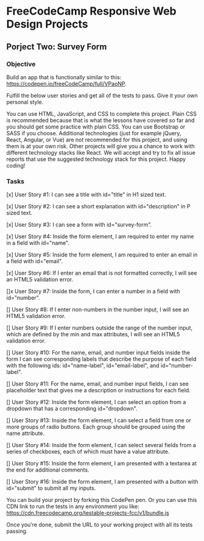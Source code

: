 # FreeCodeCamp Responsive Web Design Projects

## Porject Two: Survey Form 

### Objective
Build an app that is functionally similar to this: https://codepen.io/freeCodeCamp/full/VPaoNP.

Fulfill the below user stories and get all of the tests to pass. Give it your own personal style.

You can use HTML, JavaScript, and CSS to complete this project. Plain CSS is recommended because that is what the lessons have covered so far and you should get some practice with plain CSS. You can use Bootstrap or SASS if you choose. Additional technologies (just for example jQuery, React, Angular, or Vue) are not recommended for this project, and using them is at your own risk. Other projects will give you a chance to work with different technology stacks like React. We will accept and try to fix all issue reports that use the suggested technology stack for this project. Happy coding!

### Tasks

[x] User Story #1: I can see a title with id="title" in H1 sized text.

[x] User Story #2: I can see a short explanation with id="description" in P sized text.

[x] User Story #3: I can see a form with id="survey-form".

[x] User Story #4: Inside the form element, I am required to enter my name in a field with id="name".

[x] User Story #5: Inside the form element, I am required to enter an email in a field with id="email".

[x] User Story #6: If I enter an email that is not formatted correctly, I will see an HTML5 validation error.

[]x User Story #7: Inside the form, I can enter a number in a field with id="number".

[] User Story #8: If I enter non-numbers in the number input, I will see an HTML5 validation error.

[] User Story #9: If I enter numbers outside the range of the number input, which are defined by the min and max attributes, I will see an HTML5 validation error.

[] User Story #10: For the name, email, and number input fields inside the form I can see corresponding labels that describe the purpose of each field with the following ids: id="name-label", id="email-label", and id="number-label".

[] User Story #11: For the name, email, and number input fields, I can see placeholder text that gives me a description or instructions for each field.

[] User Story #12: Inside the form element, I can select an option from a dropdown that has a corresponding id="dropdown".

[] User Story #13: Inside the form element, I can select a field from one or more groups of radio buttons. Each group should be grouped using the name attribute.

[] User Story #14: Inside the form element, I can select several fields from a series of checkboxes, each of which must have a value attribute.

[] User Story #15: Inside the form element, I am presented with a textarea at the end for additional comments.

[] User Story #16: Inside the form element, I am presented with a button with id="submit" to submit all my inputs.


You can build your project by forking this CodePen pen. Or you can use this CDN link to run the tests in any environment you like: https://cdn.freecodecamp.org/testable-projects-fcc/v1/bundle.js

Once you're done, submit the URL to your working project with all its tests passing.